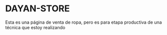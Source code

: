 # DAYAN-STORE
Esta es una página de venta de ropa, pero es para etapa productiva de una técnica que estoy realizando
